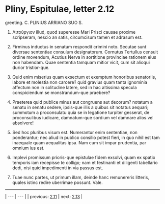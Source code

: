 # Pliny, Espitulae, letter 2.12

greeting. C. PLINIUS ARRIANO SUO S.



1. Λιτούργιον illud, quod superesse Mari Prisci causae proxime scripseram, nescio an satis, circumcisum tamen et adrasum est.



2. Firminus inductus in senatum respondit crimini noto. Secutae sunt diversae sententiae consulum designatorum. Cornutus Tertullus censuit ordine movendum, Acutius Nerva in sortitione provinciae rationem eius non habendam. Quae sententia tamquam mitior vicit, cum sit alioqui durior tristior-que.



3. Quid enim miserius quam exsectum et exemptum honoribus senatoriis, labore et molestia non carcere? quid gravius quam tanta ignominia affectum non in solitudine latere, sed in hac altissima specula conspiciendum se monstrandum-que praebere?



4. Praeterea quid publice minus aut congruens aut decorum? notatum a senatu in senatu sedere, ipsis-que illis a quibus sit notatus aequari; summotum a proconsulatu quia se in legatione turpiter gesserat, de proconsulibus iudicare, damnatum-que sordium vel damnare alios vel absolvere!



5. Sed hoc pluribus visum est. Numerantur enim sententiae, non ponderantur; nec aliud in publico consilio potest fieri, in quo nihil est tam inaequale quam aequalitas ipsa. Nam cum sit impar prudentia, par omnium ius est.



6. Implevi promissum prioris-que epistulae fidem exsolvi, quam ex spatio temporis iam recepisse te colligo; nam et festinanti et diligenti tabellario dedi, nisi quid impedimenti in via passus est.



7. Tuae nunc partes, ut primum illam, deinde hanc remunereris litteris, quales istinc redire uberrimae possunt. Vale.



---

| --- | --- |
| previous: [2.11](../2.11/) | next: [2.13](../2.13/) |